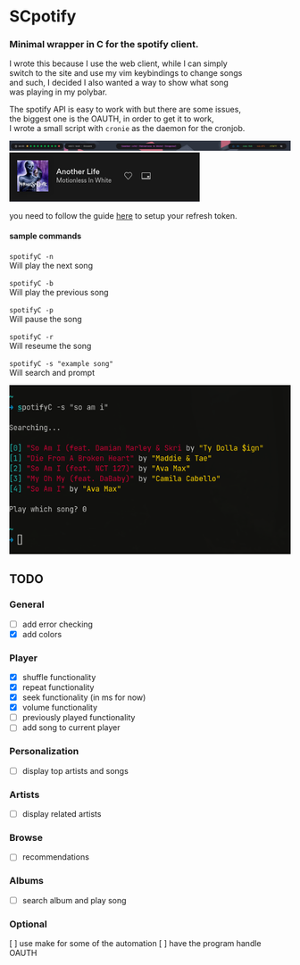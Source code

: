 # SCpotify

### Minimal wrapper in C for the spotify client. 

I wrote this because I use the web client, while I can simply  
switch to the site and use my vim keybindings to change songs  
and such, I decided I also wanted a way to show what song  
was playing in my polybar.  

The spotify API is easy to work with but there are some issues,  
the biggest one is the OAUTH, in order to get it to work,  
I wrote a small script with `cronie` as the daemon for the cronjob.  

![sample 1](samples/2021-07-15_18-34.png)
![sample 2](samples/2021-07-15_18-34_1.png)

you need to follow the guide [here](https://developer.spotify.com/documentation/general/guides/authorization-guide/) to setup your refresh token.

#### sample commands
`spotifyC -n`  
Will play the next song  

`spotifyC -b`  
Will play the previous song  

`spotifyC -p`  
Will pause the song  

`spotifyC -r`  
Will reseume the song  
  
`spotifyC -s "example song"`  
Will search and prompt  

![sample 3](samples/2021-07-26_17-34.png)

## TODO

### General
- [ ] add error checking  
- [X] add colors

### Player
- [X] shuffle functionality
- [X] repeat functionality
- [X] seek functionality (in ms for now)
- [X] volume functionality
- [ ] previously played functionality
- [ ] add song to current player

### Personalization
- [ ] display top artists and songs

### Artists
- [ ] display related artists 

### Browse  
- [ ] recommendations

### Albums
- [ ] search album and play song

### Optional  
[ ] use make for some of the automation
[ ] have the program handle OAUTH
